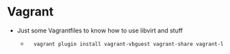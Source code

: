 # Vagrant

* Just some Vagrantfiles to know how to use libvirt and stuff
	* ```bash
		vagrant plugin install vagrant-vbguest vagrant-share vagrant-libvirt
	```

